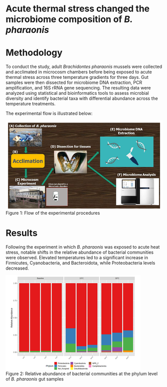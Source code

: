 # **Acute thermal stress changed the microbiome composition of *B. pharaonis***

# **Methodology**
To conduct the study, adult *Brachidontes pharaonis* mussels were collected and acclimated in microcosm chambers before being exposed to acute thermal stress across three temperature gradients for three days. Gut samples were then dissected for microbiome DNA extraction, PCR amplification, and 16S rRNA gene sequencing. The resulting data were analyzed using statistical and bioinformatics tools to assess microbial diversity and identify bacterial taxa with differential abundance across the temperature treatments.

The experimental flow is illustrated below:

![alt text](<Experimental procedures_proposal.png>)  
Figure 1: Flow of the experimental procedures

# **Results** 

Following the experiment in which *B. pharaonis* was exposed to acute heat stress, notable shifts in the relative abundance of bacterial communities were observed. Elevated temperatures led to a significant increase in Firmicutes, Cyanobacteria, and Bacteroidota, while Proteobacteria levels decreased. 

![alt text](<Microbion_phylum level.png>)  
Figure 2: Relative abundance of bacterial communities at the phylum level of *B. pharaonis* gut samples